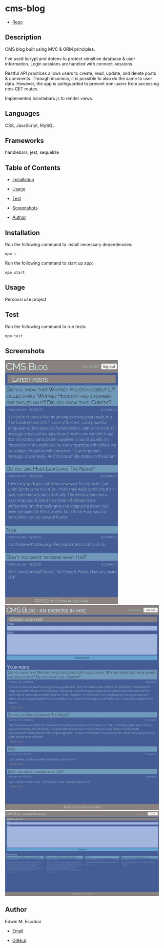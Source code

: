 
# cms-blog

  * [Repo](https://github.com/escowin/cms-blog)
  
## Description

  CMS blog built using MVC & ORM principles.

  I've used bcrypt and dotenv to protect sensitive database & user information. Login sessions are handled with connect-sessions.
  
  Restful API practices allows users to create, read, update, and delete posts & comments. Through insomnia, it is possible to also do the same to user data. However, the app is authguarded to prevent non-users from accessing non-GET routes.
  
  Implemented handlebars.js to render views.

## Languages

  CSS, JavaScript, MySQL

## Frameworks
  handlebars, jest, sequelize

## Table of Contents

  * [Installation](#installation)

  * [Usage](#usage)

  * [Test](#test)

  * [Screenshots](#screenshots)

  * [Author](#author)

## Installation

  Run the following command to install necessary dependencies:

  ```
  npm i
  ```

  Run the following command to start up app:
  ```
  npm start
  ```

## Usage

  Personal use project

## Test
  
  Run the following command to run tests:
  ```
  npm test
  ```

## Screenshots

![mobile](./images/small/cms-blog.jpg)
![tablet](./images/medium/cms-blog.jpg)
![desktop](./images/large/cms-blog.jpg)

## Author

  Edwin M. Escobar

  * [Email](mailto:edwin@escowinart.com)

  * [GitHub](https://github.com/escowin)

